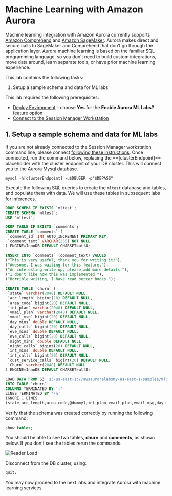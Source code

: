 # Machine Learning with Amazon Aurora

Machine learning integration with Amazon Aurora currently supports <a href="https://aws.amazon.com/comprehend/" target="_blank">Amazon Comprehend</a> and <a href="https://aws.amazon.com/sagemaker/" target="_blank">Amazon SageMaker</a>. Aurora makes direct and secure calls to SageMaker and Comprehend that don’t go through the application layer. Aurora machine learning is based on the familiar SQL programming language, so you don’t need to build custom integrations, move data around, learn separate tools, or have prior machine learning experience.

This lab contains the following tasks:

1. Setup a sample schema and data for ML labs

This lab requires the following prerequisites:

* [Deploy Environment](/prereqs/environment/) - choose **Yes** for the **Enable Aurora ML Labs?** feature option
* [Connect to the Session Manager Workstation](/prereqs/connect/)

## 1. Setup a sample schema and data for ML labs

If you are not already connected to the Session Manager workstation command line, please connect [following these instructions](/prereqs/connect/). Once connected, run the command below, replacing the ==[clusterEndpoint]== placeholder with the cluster endpoint of your DB cluster. This will connect you to the Aurora Mysql database.

```shell
mysql -h[clusterEndpoint] -u$DBUSER -p"$DBPASS"
```

Execute the following SQL queries to create the `mltest` database and tables, and populate them with data. We will use these tables in subsequent labs for inferences.

```sql
DROP SCHEMA IF EXISTS `mltest`;
CREATE SCHEMA `mltest`;
USE `mltest`;

DROP TABLE IF EXISTS `comments`;
CREATE TABLE `comments` (
 `comment_id` INT AUTO_INCREMENT PRIMARY KEY,
 `comment_text` VARCHAR(255) NOT NULL
) ENGINE=InnoDB DEFAULT CHARSET=utf8;

INSERT INTO `comments` (comment_text) VALUES
("This is very useful, thank you for writing it!"),
("Awesome, I was waiting for this feature."),
("An interesting write up, please add more details."),
("I don’t like how this was implemented."),
("Horrible writing, I have read better books.");

CREATE TABLE `churn` (
 `state` varchar(2048) DEFAULT NULL,
 `acc_length` bigint(20) DEFAULT NULL,
 `area_code` bigint(20) DEFAULT NULL,
 `int_plan` varchar(2048) DEFAULT NULL,
 `vmail_plan` varchar(2048) DEFAULT NULL,
 `vmail_msg` bigint(20) DEFAULT NULL,
 `day_mins` double DEFAULT NULL,
 `day_calls` bigint(20) DEFAULT NULL,
 `eve_mins` double DEFAULT NULL,
 `eve_calls` bigint(20) DEFAULT NULL,
 `night_mins` double DEFAULT NULL,
 `night_calls` bigint(20) DEFAULT NULL,
 `int_mins` double DEFAULT NULL,
 `int_calls` bigint(20) DEFAULT NULL,
 `cust_service_calls` bigint(20) DEFAULT NULL,
 `Churn` varchar(2048) DEFAULT NULL
) ENGINE=InnoDB DEFAULT CHARSET=utf8;

LOAD DATA FROM S3 's3-us-east-1://awsauroralabsmy-us-east-1/samples/mldata/churn.txt'
INTO TABLE `churn`
COLUMNS TERMINATED BY ','
LINES TERMINATED BY '\n'
IGNORE 1 LINES
(state,acc_length,area_code,@dummy1,int_plan,vmail_plan,vmail_msg,day_mins,day_calls,@dummy2,eve_mins,eve_calls,@dummy3,night_mins,night_calls,@dummy4,int_mins,int_calls,@dummy5,cust_service_calls,Churn);
```

Verify that the schema was created correctly by running the following command:

```sql
show tables;
```

You should be able to see two tables, **churn** and **comments**, as shown below. If you don't see the tables rerun the commands.

<span class="image">![Reader Load](/ml/overview/1-tables.png?raw=true)</span>

Disconnect from the DB cluster, using:

```sql
quit;
```

You may now proceed to the next labs and integrate Aurora with machine learning services.
